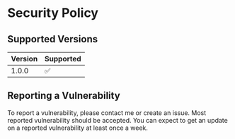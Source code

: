 # Security Policy

## Supported Versions

| Version | Supported          |
| ------- | ------------------ |
| 1.0.0   | :white_check_mark: |

## Reporting a Vulnerability

To report a vulnerability, please contact me or create an issue. 
Most reported vulnerability should be accepted. You can expect to 
get an update on a reported vulnerability at least once a week.
